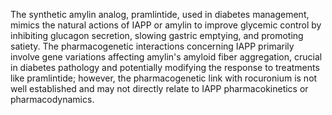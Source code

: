 The synthetic amylin analog, pramlintide, used in diabetes management, mimics the natural actions of IAPP or amylin to improve glycemic control by inhibiting glucagon secretion, slowing gastric emptying, and promoting satiety. The pharmacogenetic interactions concerning IAPP primarily involve gene variations affecting amylin's amyloid fiber aggregation, crucial in diabetes pathology and potentially modifying the response to treatments like pramlintide; however, the pharmacogenetic link with rocuronium is not well established and may not directly relate to IAPP pharmacokinetics or pharmacodynamics.